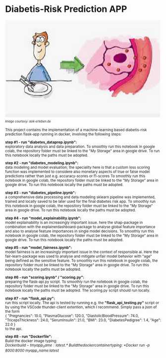 # Diabetis-Risk Prediction APP

![diabetis_image](diabetis_image.png) <small><small>\
*Image courtesy: aok-erleben.de*</small>

This project contains the implementation of a machine-learning based diabetis-risk prediction flask-app running in docker, involving the following steps:

**step #1 - run "diabetes_dataprep.ipynb":**\
exploratory data analysis and data preparation. To smoothly run this notebook in google colab, the repository folder must be linked to the "My Storage" area in google drive. To run this notebook locally the paths must be adopted.

**step #2 - run "diabetes_modeling.ipynb":**\
data modeling and model evaluation; the speciality here is that a custom loss scoring function was implemented to considere also monetary aspects of true or false model predictions rather than just e.g. accuracy-scores or f1-scores To smoothly run this notebook in google colab, the repository folder must be linked to the "My Storage" area in google drive. To run this notebook locally the paths must be adopted.

**step #3 - run "diabetes_pipeline.ipynb":**\
a comprehensive data processing and data modeling sklearn pipeline was implemented, trained and locally saved to be later used for the final diabetes risk app. To smoothly run this notebook in google colab, the repository folder must be linked to the "My Storage" area in google drive. To run this notebook locally the paths must be adopted.

**step #4 - run "model_explainability.ipynb":**\
model explainability is an increasingly important issue. here the shap-package in combination with the explainerdashboard-package to analyse global feature importance and also to analyse feature importances in single model decisions. To smoothly run this notebook in google colab, the repository folder must be linked to the "My Storage" area in google drive. To run this notebook locally the paths must be adopted.

**step #5 - run "model_fairness.ipynb":**\
model fairness is an increasingly important issue in the context of responsible ai. Here the fair-learn-package was used to analyse and mitigate unfair model behavior with "age" being defined as the sensitive feature. To smoothly run this notebook in google colab, the repository folder must be linked to the "My Storage" area in google drive. To run this notebook locally the paths must be adopted.

**step #6 - run "scoring.ipynb" / "scoring.py":**\
preparing the flask-api.py script. To smoothly run the notebook in google colab, the repository folder must be linked to the "My Storage" area in google drive. To run this notebook locally the paths must be adopted. The scoring.py script should run locally.

**step #7 - run "flask_api.py":**\
run this script locally. The api is tested by running e.g. the **"flask_api_testing.py"** script or by using the VSCode thunder-client extention, which I recommend. Simply pass a json of the form\
{
"Pregnancies": 10.0,
"PlasmaGlucose": 120.0,
"DiastolicBloodPressure": 74.0,
"TricepsThickness": 24.0,
"SerumInsulin": 21.0,
"BMI": 23.0,
"DiabetesPedigree": 1.4,
"Age": 22.0
}\
to the api.

**step #8 - run "Dockerfile":**\
Build the docker image typing:\
*$Docker build -t myapp_name:latest .*\
Build the docker container typing:\
*$Docker run -p 8000:8000 myapp_name:latest*